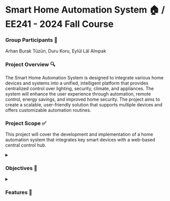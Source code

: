 # Smart Home Automation System 🏠 / EE241 - 2024 Fall Course #

### Group Participants 👥 ###
Arhan Burak Tüzün, Duru Koru, Eylül Lâl Alnıpak

### Project Overview 🔍 ###
The Smart Home Automation System is designed to integrate various home devices and systems into a unified, intelligent platform that provides centralized control over lighting, security, climate, and appliances. The system will enhance the user experience through automation, remote control, energy savings, and improved home security. The project aims to create a scalable, user-friendly solution that supports multiple devices and offers customizable automation routines.

<h3>Project Scope ✅</h3>
  
This project will cover the development and implementation of a home automation system that integrates key smart devices with a web-based central control hub.

<details>

<summary><h3>Objectives 💭</h3></summary>
  
- Comfort: Automate everyday tasks such as lighting, climate control, and appliance management to provide convenience and a better living experience.
- Energy Efficiency: Use smart devices to optimize energy consumption, such as adjusting heating/cooling and turning off unused appliances.
- Security: Implement real-time monitoring and alert systems to enhance home safety, including smart locks, cameras, and motion sensors.
- Accessibility: Provide remote access and control through a mobile app and voice commands.
- Scalability: Ensure the system is modular, allowing future expansion with additional devices and features.
</details>

<details>
<summary><h3>Features 🧮</h3></summary>

___*Codes for the features will be written as the course progresses, more features may be added throughout the semester for better functionality.___
- [ ] Smart Lighting 💡:
> Automated control of lighting for different rooms, with the ability to set schedules and scenes.
- [ ] Smart Thermostat 🌡️:
> Adaptive temperature control for energy efficiency and comfort.
- [ ] Security System 🔒:
> Smart cameras, motion detectors, and door/window sensors with real-time notifications.
- [ ] Smart Plugs🔌:
> Automated control of various appliances with energy monitoring capabilities.
- [ ] Web Control 🌐:
> Web Interface to access and control the smart features.
</details>
